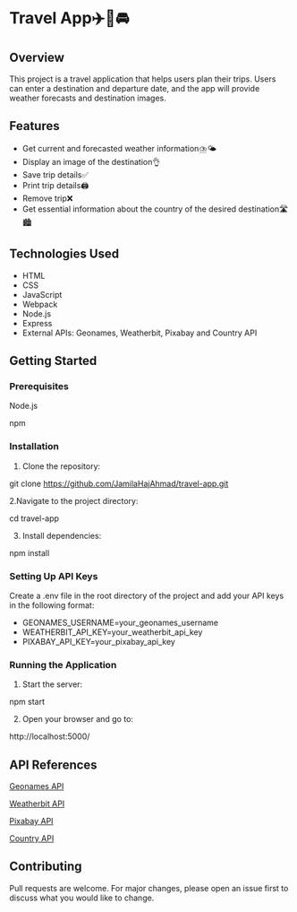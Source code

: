 # Travel App✈️🚈🚘

## Overview
This project is a travel application that helps users plan their trips. Users can enter a destination and departure date, and the app will provide weather forecasts and destination images.

## Features
- Get current and forecasted weather information⛈️🌤️
- Display an image of the destination👌
- Save trip details✅
- Print trip details🖨️
- Remove trip❌
- Get essential information about the country of the desired destination🛣️🏙️

## Technologies Used
- HTML
- CSS
- JavaScript
- Webpack
- Node.js
- Express
- External APIs: Geonames, Weatherbit, Pixabay and Country API

## Getting Started

### Prerequisites
Node.js

npm

### Installation

1. Clone the repository:

git clone https://github.com/JamilaHajAhmad/travel-app.git

2.Navigate to the project directory:

cd travel-app

3. Install dependencies:

npm install

### Setting Up API Keys
Create a .env file in the root directory of the project and add your API keys in the following format:

- GEONAMES_USERNAME=your_geonames_username
- WEATHERBIT_API_KEY=your_weatherbit_api_key
- PIXABAY_API_KEY=your_pixabay_api_key

### Running the Application

1. Start the server:

npm start

2. Open your browser and go to:

http://localhost:5000/

## API References

[Geonames API](https://www.geonames.org/)

[Weatherbit API](https://www.weatherbit.io/)

[Pixabay API](https://pixabay.com/api/docs/)

[Country API](https://countryapi.io/)

## Contributing

Pull requests are welcome. For major changes, please open an issue first to discuss what you would like to change.
